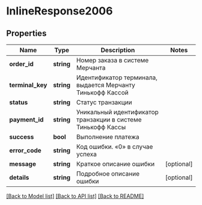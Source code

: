 # InlineResponse2006

## Properties
Name | Type | Description | Notes
------------ | ------------- | ------------- | -------------
**order_id** | **string** | Номер заказа в системе Мерчанта | 
**terminal_key** | **string** | Идентификатор терминала, выдается Мерчанту Тинькофф Кассой | 
**status** | **string** | Статус транзакции | 
**payment_id** | **string** | Уникальный идентификатор транзакции в системе Тинькофф Кассы | 
**success** | **bool** | Выполнение платежа | 
**error_code** | **string** | Код ошибки. «0» в случае успеха | 
**message** | **string** | Краткое описание ошибки | [optional] 
**details** | **string** | Подробное описание ошибки | [optional] 

[[Back to Model list]](../README.md#documentation-for-models) [[Back to API list]](../README.md#documentation-for-api-endpoints) [[Back to README]](../README.md)



